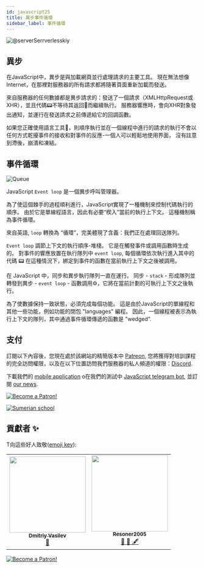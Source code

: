 ```yaml
---
id: javascript25
title: 異步事件循環
sidebar_label: 事件循環
---
```


![@serverSerrverlesskiy](/img/javascript/headers/26.jpg)

## 異步

在JavaScript中，異步是與加載網頁並行處理請求的主要工具。 現在無法想像Internet，在那裡對服務器的所有請求都將隨著頁面重新加載而發送。

來自服務器的任何數據都是異步請求的：發送了一個請求（XMLHttpRequest或XHR），並且代碼📟不等待其返回🔄而繼續執行。 服務器響應時，會向XHR對象發出通知，並運行在發送請求之前傳遞給它的回調函數。

如果您正確使用語言工具👅，則順序執行並在一個線程中進行的請求的執行不會以任何方式乾擾事件的接收和對事件的反應-一個人可以輕鬆地使用界面， 沒有註意到滯後，崩潰和凍結。

## 事件循環

![Queue](https://media.giphy.com/media/5YuhLwDgrgtRVwI7OY/giphy.gif)

JavaScript `Event loop` 是一個異步呼叫管理器。

為了使這個棘手的過程順利進行，JavaScript實現了一種機制來控制代碼執行的順序。 由於它是單線程語言，因此有必要“楔入”當前的執行上下文。 這種機制稱為事件循環。

來自英語, `loop` 轉換為 “循環”，完美體現了含義：我們正在處理回送隊列。

`Event loop` 調節上下文的執行順序-堆棧。 它是在觸發事件或調用函數時生成的。 對事件的響應放置在執行隊列中 `event loop`, 每個循環依次執行進入其中的代碼 📟 在這種情況下，綁定到事件的函數在當前執行上下文之後被調用。

在 JavaScript 中，同步和異步執行隊列一直在運行。 同步 - `stack` - 形成隊列並轉發到異步 - `event loop` - 函數調用⚙️，它將在當前計劃的可執行上下文之後執行。

為了使數據保持一致狀態，必須完成每個功能。 這是由於JavaScript的單線程和其他一些功能，例如功能的閉包 "languages" 編程。 因此，一個線程被表示為執行上下文的隊列，其中通過事件循環傳遞的函數是 "wedged".

## 支付

訂閱以下內容後，您現在處於該網站的精簡版本中 [Patreon](https://www.patreon.com/javascriptcamp), 您將獲得對培訓課程的完全訪問權限，以及在以下位置訪問我們服務器的私人頻道的權限：[Discord](https://discord.gg/6GDAfXn).

下載我們的 [mobile application](http://onelink.to/njhc95) o在我們的測試中 [JavaScript telegram bot](https://t.me/javascriptcamp_bot), 並訂閱 [our news](https://t.me/javascriptapp).

[![Become a Patron!](/img/logo/patreon.jpg)](https://www.patreon.com/bePatron?u=31769291)


[![Sumerian school](/img/app.jpg)](http://onelink.to/njhc95)

 

## 貢獻者 ✨

T向這些好人致敬([emoji key](https://allcontributors.org/docs/en/emoji-key)):

<table>
  <tr>
    <td align="center"><a href="https://fullstackserverless.github.io/"><img src="https://avatars0.githubusercontent.com/u/6774813?v=4?s=200" width="200px;" alt=""/><br /><sub><b>Dmitriy Vasilev</b></sub></a><br /> <a href="https://github.com/gHashTag/react-native-village/commits?author=gHashTag" title="Documentation">📖</a></td>
    <td align="center"><a href="https://github.com/Resoner2005"><img src="https://avatars1.githubusercontent.com/u/75675814?v=4?s=200" width="200px;" alt=""/><br /><sub><b>Resoner2005</b></sub></a><br /><a href="https://github.com/gHashTag/react-native-village/issues?q=author%3AResoner2005" title="Bug reports">🐛 🎨 🖋</a></td>
  </tr>
  
</table>

[![Become a Patron!](/img/logo/patreon.jpg)](https://www.patreon.com/bePatron?u=31769291)
